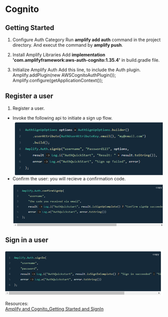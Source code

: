 # Cognito

## Getting Started
1. Configure Auth Category
Run **amplify add auth** command in the project directory. And execut the command by **amplify push**.  
  
2. Install Amplify Libraries
Add **implementation 'com.amplifyframework:aws-auth-cognito:1.35.4'** in build.gradle file.  
  
3. Initialize Amplify Auth
Add this line, to include the Auth plugin.  
Amplify.addPlugin(new AWSCognitoAuthPlugin());  
Amplify.configure(getApplicationContext());    
  
## Register a user
1. Register a user.  
* Invoke the following api to initiate a sign up flow.  
![signUp](./Cognito/signup.PNG)  
* Confirm the user: you will recieve a confirmation code.  
![confirm](./Cognito/confirm.PNG)  

## Sign in a user
![signIn](./Cognito/signin.PNG)  

Resources:  
[Amplify and Cognito_Getting Started and SignIn](https://docs.amplify.aws/lib/auth/getting-started/q/platform/android/)